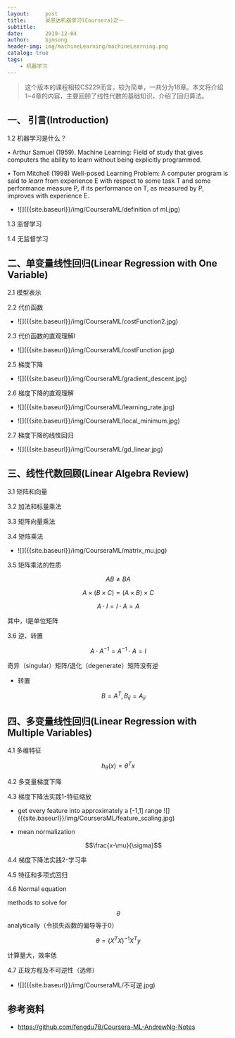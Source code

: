 ```yaml
---
layout:     post
title:      吴恩达机器学习(Coursera)之一
subtitle:   
date:       2019-12-04
author:     bjmsong
header-img: img/machineLearning/machineLearning.png
catalog: true
tags:
    - 机器学习
---
```

> 这个版本的课程相较CS229而言，较为简单，一共分为18章。本文将介绍1~4章的内容，主要回顾了线性代数的基础知识，介绍了回归算法。

## 一、 引言(**Introduction**) 

1.2 机器学习是什么？ 

• Arthur Samuel (1959). Machine Learning: Field of study that gives computers the ability to learn without being explicitly programmed. 

• Tom Mitchell (1998) Well-posed Learning Problem: A computer program is said to *learn* from experience E with respect to some task T and some performance measure P, if its performance on T, as measured by P, improves with experience E. 

<ul> 
<li markdown="1"> 
![]({{site.baseurl}}/img/CourseraML/definition of ml.jpg) 
</li> 
</ul> 

1.3 监督学习 

1.4 无监督学习 



## 二、单变量线性回归(**Linear Regression with One Variable**) 

2.1 模型表示 

2.2 代价函数 

<ul> 
<li markdown="1"> 
![]({{site.baseurl}}/img/CourseraML/costFunction2.jpg) 
</li> 
</ul> 

2.3 代价函数的直观理解I 

<ul> 
<li markdown="1"> 
![]({{site.baseurl}}/img/CourseraML/costFunction.jpg) 
</li> 
</ul> 

2.5 梯度下降 

<ul> 
<li markdown="1"> 
![]({{site.baseurl}}/img/CourseraML/gradient_descent.jpg) 
</li> 
</ul> 

2.6 梯度下降的直观理解 

<ul> 
<li markdown="1"> 
![]({{site.baseurl}}/img/CourseraML/learning_rate.jpg) 
</li> 
</ul> 

<ul> 
<li markdown="1"> 
![]({{site.baseurl}}/img/CourseraML/local_minimum.jpg) 
</li> 
</ul> 

2.7 梯度下降的线性回归 

<ul> 
<li markdown="1"> 
![]({{site.baseurl}}/img/CourseraML/gd_linear.jpg) 
</li> 
</ul> 



## 三、线性代数回顾(**Linear Algebra Review**) 

3.1 矩阵和向量 

3.2 加法和标量乘法 

3.3 矩阵向量乘法 

3.4 矩阵乘法 

<ul> 
<li markdown="1"> 
![]({{site.baseurl}}/img/CourseraML/matrix_mu.jpg) 
</li> 
</ul> 

3.5 矩阵乘法的性质 

$$AB \neq BA$$

$$A\times(B\times C) = (A \times B) \times C$$

$$A\cdot I = I \cdot A = A$$

其中，I是单位矩阵

3.6 逆、转置

$$A\cdot A^{-1} = A^{-1} \cdot A = I$$

奇异（singular）矩阵/退化（degenerate）矩阵没有逆

- 转置

  $$B=A^T,B_{ij}=A_{ji}$$



## 四、多变量线性回归(**Linear Regression with Multiple Variables**) 

4.1 多维特征 

$$h_{\theta}(x) = \theta^Tx$$

4.2 多变量梯度下降 

4.3 梯度下降法实践1-特征缩放 

<ul> 
<li markdown="1"> 
get every feature into approximately a [-1,1] range 
![]({{site.baseurl}}/img/CourseraML/feature_scaling.jpg) 
</li> 
</ul> 

- mean normalization

  $$\frac{x-\mu}{\sigma}$$

4.4 梯度下降法实践2-学习率 

4.5 特征和多项式回归 

4.6 Normal equation 

methods to solve for $$\theta$$ analytically（令损失函数的偏导等于0）

$$\theta = (X^TX)^{-1}X^Ty$$

计算量大，效率低

4.7 正规方程及不可逆性（选修） 

<ul> 
<li markdown="1"> 
![]({{site.baseurl}}/img/CourseraML/不可逆.jpg) 
</li> 
</ul> 




## 参考资料
- https://github.com/fengdu78/Coursera-ML-AndrewNg-Notes




